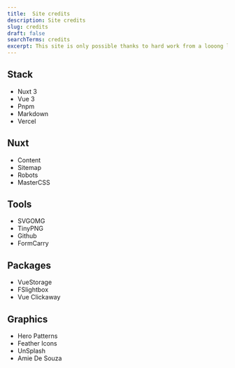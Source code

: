 ```yaml
---
title:  Site credits
description: Site credits
slug: credits
draft: false
searchTerms: credits
excerpt: This site is only possible thanks to hard work from a looong list of fine folks who have all contributed their skills, time and energy to provide the web development community with the awesome tools we have at our disposal.
---
```

<div class="flex jc:space-between">
<div>

## Stack
- Nuxt 3
- Vue 3
- Pnpm
- Markdown
- Vercel

</div>
<div>

## Nuxt
- Content
- Sitemap
- Robots
- MasterCSS

</div>
<div>

## Tools
- SVGOMG
- TinyPNG
- Github
- FormCarry

</div>
<div>

## Packages
- VueStorage
- FSlightbox
- Vue Clickaway

</div>
<div>

## Graphics
- Hero Patterns
- Feather Icons
- UnSplash
- Amie De Souza

</div>
</div>